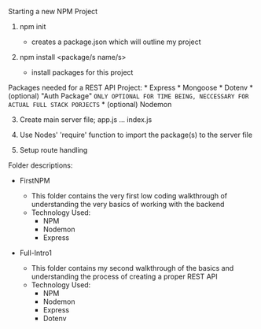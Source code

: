 Starting a new NPM Project
1) npm init
    - creates a package.json which will outline my project

2) npm install <package/s name/s\>
    - install packages for this project

Packages needed for a REST API Project:
    * Express
    * Mongoose
    * Dotenv
    * (optional) "Auth Package" `ONLY OPTIONAL FOR TIME BEING, NECCESSARY FOR ACTUAL FULL STACK PORJECTS`
    * (optional) Nodemon

3) Create main server file; app.js ... index.js

4) Use Nodes' 'require' function to import the package(s) to the server file

5) Setup route handling

Folder descriptions:

* FirstNPM
    - This folder contains the very first low coding walkthrough of understanding the very basics of working with the backend
    - Technology Used:
        - NPM
        - Nodemon
        - Express

* Full-Intro1
    - This folder contains my second walkthrough of the basics and understanding the process of creating a proper REST API
    - Technology Used:
        - NPM
        - Nodemon
        - Express
        - Dotenv